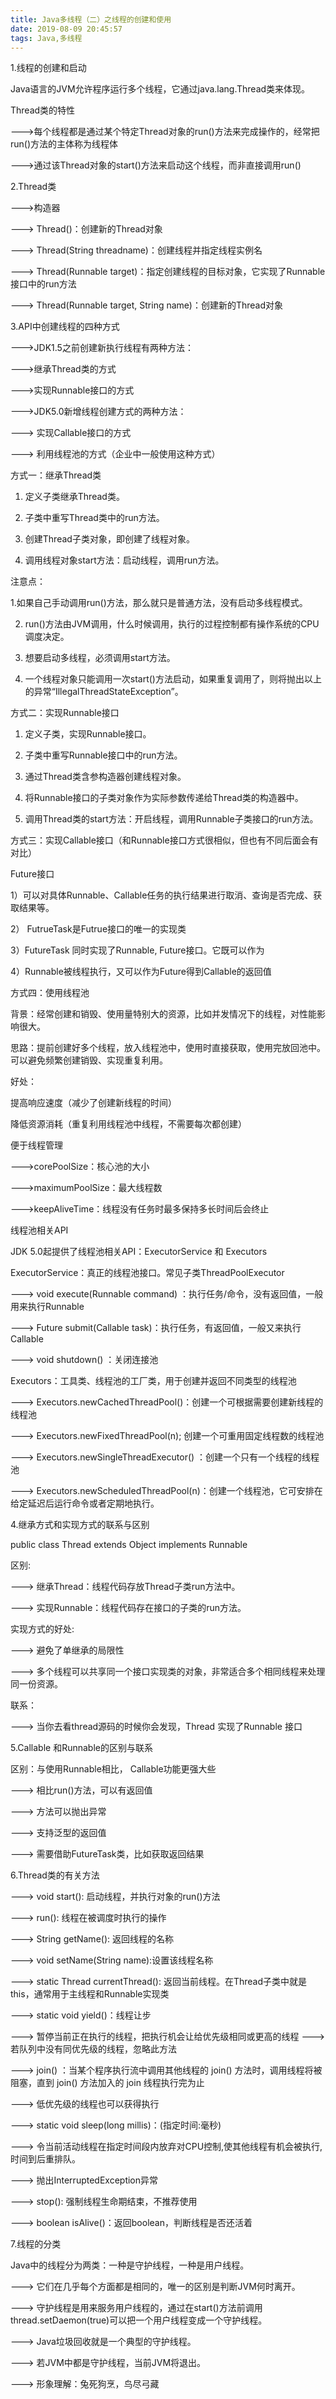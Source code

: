 ```yaml
---
title: Java多线程（二）之线程的创建和使用 
date: 2019-08-09 20:45:57 
tags: Java,多线程
---
```


1.线程的创建和启动

 Java语言的JVM允许程序运行多个线程，它通过java.lang.Thread类来体现。

 Thread类的特性
   
  --->每个线程都是通过某个特定Thread对象的run()方法来完成操作的，经常把run()方法的主体称为线程体

  --->通过该Thread对象的start()方法来启动这个线程，而非直接调用run()
<!--more-->
2.Thread类

  --->构造器

   --->  Thread()：创建新的Thread对象

   --->  Thread(String threadname)：创建线程并指定线程实例名

   --->  Thread(Runnable target)：指定创建线程的目标对象，它实现了Runnable接口中的run方法

   --->  Thread(Runnable target, String name)：创建新的Thread对象
 
      
3.API中创建线程的四种方式
    
 --->JDK1.5之前创建新执行线程有两种方法：

   --->继承Thread类的方式

   --->实现Runnable接口的方式

 --->JDK5.0新增线程创建方式的两种方法：

 --->  实现Callable接口的方式

 --->  利用线程池的方式（企业中一般使用这种方式）


方式一：继承Thread类

   1) 定义子类继承Thread类。

   2) 子类中重写Thread类中的run方法。

   3) 创建Thread子类对象，即创建了线程对象。

   4) 调用线程对象start方法：启动线程，调用run方法。

   注意点：
 
   1.如果自己手动调用run()方法，那么就只是普通方法，没有启动多线程模式。

   2. run()方法由JVM调用，什么时候调用，执行的过程控制都有操作系统的CPU调度决定。

   3. 想要启动多线程，必须调用start方法。

   4. 一个线程对象只能调用一次start()方法启动，如果重复调用了，则将抛出以上的异常“IllegalThreadStateException”。
   


方式二：实现Runnable接口

  1) 定义子类，实现Runnable接口。

  2) 子类中重写Runnable接口中的run方法。

  3) 通过Thread类含参构造器创建线程对象。

  4) 将Runnable接口的子类对象作为实际参数传递给Thread类的构造器中。

  5) 调用Thread类的start方法：开启线程，调用Runnable子类接口的run方法。




方式三：实现Callable接口（和Runnable接口方式很相似，但也有不同后面会有对比）

   Future接口

  1）可以对具体Runnable、Callable任务的执行结果进行取消、查询是否完成、获取结果等。

  2） FutrueTask是Futrue接口的唯一的实现类

  3）FutureTask 同时实现了Runnable, Future接口。它既可以作为

  4）Runnable被线程执行，又可以作为Future得到Callable的返回值

方式四：使用线程池
  
 
   背景：经常创建和销毁、使用量特别大的资源，比如并发情况下的线程，对性能影响很大。

   思路：提前创建好多个线程，放入线程池中，使用时直接获取，使用完放回池中。可以避免频繁创建销毁、实现重复利用。

 好处：

   提高响应速度（减少了创建新线程的时间）

   降低资源消耗（重复利用线程池中线程，不需要每次都创建）

   便于线程管理

   --->corePoolSize：核心池的大小

   --->maximumPoolSize：最大线程数

   --->keepAliveTime：线程没有任务时最多保持多长时间后会终止


线程池相关API


  JDK 5.0起提供了线程池相关API：ExecutorService 和 Executors

ExecutorService：真正的线程池接口。常见子类ThreadPoolExecutor

   --->  void execute(Runnable command) ：执行任务/命令，没有返回值，一般用来执行Runnable

   --->  <T> Future<T> submit(Callable<T> task)：执行任务，有返回值，一般又来执行Callable

   --->  void shutdown() ：关闭连接池



Executors：工具类、线程池的工厂类，用于创建并返回不同类型的线程池 

   --->  Executors.newCachedThreadPool()：创建一个可根据需要创建新线程的线程池

   --->  Executors.newFixedThreadPool(n); 创建一个可重用固定线程数的线程池

   --->  Executors.newSingleThreadExecutor() ：创建一个只有一个线程的线程池

   --->  Executors.newScheduledThreadPool(n)：创建一个线程池，它可安排在给定延迟后运行命令或者定期地执行。
  

4.继承方式和实现方式的联系与区别 
   
  public class Thread extends Object implements Runnable

  区别:

  --->  继承Thread：线程代码存放Thread子类run方法中。

  --->  实现Runnable：线程代码存在接口的子类的run方法。

实现方式的好处:

  --->  避免了单继承的局限性

  --->  多个线程可以共享同一个接口实现类的对象，非常适合多个相同线程来处理同一份资源。

联系：

  --->  当你去看thread源码的时候你会发现，Thread 实现了Runnable 接口


5.Callable 和Runnable的区别与联系
  
  区别：与使用Runnable相比， Callable功能更强大些

   --->  相比run()方法，可以有返回值

   --->  方法可以抛出异常

   --->  支持泛型的返回值

   --->  需要借助FutureTask类，比如获取返回结果



6.Thread类的有关方法

  --->   void start(): 启动线程，并执行对象的run()方法

  --->   run(): 线程在被调度时执行的操作

  --->   String getName(): 返回线程的名称

  --->   void setName(String name):设置该线程名称

  --->   static Thread currentThread(): 返回当前线程。在Thread子类中就是this，通常用于主线程和Runnable实现类

  --->   static void yield()：线程让步

   --->      暂停当前正在执行的线程，把执行机会让给优先级相同或更高的线程
   --->      若队列中没有同优先级的线程，忽略此方法

  --->   join() ：当某个程序执行流中调用其他线程的 join() 方法时，调用线程将被阻塞，直到 join() 方法加入的 join 线程执行完为止

   --->   低优先级的线程也可以获得执行

  --->   static void sleep(long millis)：(指定时间:毫秒)

   --->   令当前活动线程在指定时间段内放弃对CPU控制,使其他线程有机会被执行,时间到后重排队。

   --->   抛出InterruptedException异常

  --->   stop(): 强制线程生命期结束，不推荐使用

  --->   boolean isAlive()：返回boolean，判断线程是否还活着


7.线程的分类

  Java中的线程分为两类：一种是守护线程，一种是用户线程。

   --->  它们在几乎每个方面都是相同的，唯一的区别是判断JVM何时离开。

   --->  守护线程是用来服务用户线程的，通过在start()方法前调用thread.setDaemon(true)可以把一个用户线程变成一个守护线程。

   --->  Java垃圾回收就是一个典型的守护线程。

   --->  若JVM中都是守护线程，当前JVM将退出。

   --->  形象理解：兔死狗烹，鸟尽弓藏
